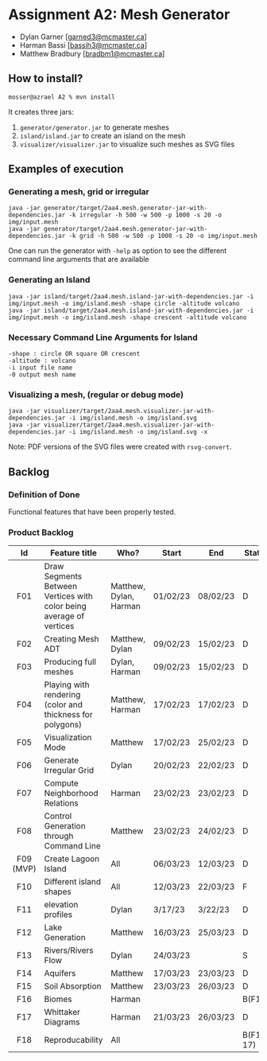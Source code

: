 
# Assignment A2: Mesh Generator

  - Dylan Garner [garned3@mcmaster.ca]
  - Harman Bassi [bassih3@mcmaster.ca]
  - Matthew Bradbury [bradbm1@mcmaster.ca]

## How to install?

```
mosser@azrael A2 % mvn install
```

It creates three jars:

  1. `generator/generator.jar` to generate meshes
  2. `island/island.jar` to create an island on the mesh
  3. `visualizer/visualizer.jar` to visualize such meshes as SVG files
## Examples of execution

### Generating a mesh, grid or irregular

```
java -jar generator/target/2aa4.mesh.generator-jar-with-dependencies.jar -k irregular -h 500 -w 500 -p 1000 -s 20 -o img/input.mesh
java -jar generator/target/2aa4.mesh.generator-jar-with-dependencies.jar -k grid -h 500 -w 500 -p 1000 -s 20 -o img/input.mesh
```

One can run the generator with `-help` as option to see the different command line arguments that are available

### Generating an Island
```
java -jar island/target/2aa4.mesh.island-jar-with-dependencies.jar -i img/input.mesh -o img/island.mesh -shape circle -altitude volcano
java -jar island/target/2aa4.mesh.island-jar-with-dependencies.jar -i img/input.mesh -o img/island.mesh -shape crescent -altitude volcano

```
### Necessary Command Line Arguments for Island
```
-shape : circle OR square OR crescent
-altitude : volcano
-i input file name
-0 output mesh name

```

### Visualizing a mesh, (regular or debug mode)

```
java -jar visualizer/target/2aa4.mesh.visualizer-jar-with-dependencies.jar -i img/island.mesh -o img/island.svg
java -jar visualizer/target/2aa4.mesh.visualizer-jar-with-dependencies.jar -i img/island.mesh -o img/island.svg -x
```

Note: PDF versions of the SVG files were created with `rsvg-convert`.

## Backlog

### Definition of Done

Functional features that have been properly tested.

### Product Backlog

| Id | Feature title | Who? | Start | End | Status |
|:--:|---------------|------|-------|-----|--------|
| F01   |  Draw Segments Between Vertices with color being average of vertices |  Matthew, Dylan, Harman    |  01/02/23  | 08/02/23 | D |
| F02   |  Creating Mesh ADT | Matthew, Dylan | 09/02/23 | 15/02/23 | D |
| F03   | Producing full meshes | Dylan, Harman | 09/02/23 | 15/02/23 | D |
| F04   | Playing with rendering (color and thickness for polygons) | Matthew, Harman | 17/02/23 | 17/02/23 | D | 
| F05   | Visualization Mode | Matthew | 17/02/23 | 25/02/23 | D |
| F06   | Generate Irregular Grid | Dylan |20/02/23 |22/02/23 | D |
| F07   | Compute Neighborhood Relations | Harman | 23/02/23 | 23/02/23 | D |
| F08   | Control Generation through Command Line | Matthew | 23/02/23 | 24/02/23 | D |
| F09 (MVP) | Create Lagoon Island  | All | 06/03/23 | 12/03/23 | D |
| F10 | Different island shapes | All | 12/03/23 | 22/03/23 | F |
| F11 | elevation profiles | Dylan | 3/17/23 | 3/22/23 | D |
| F12 | Lake Generation | Matthew | 16/03/23 | 25/03/23 | D |
| F13 | Rivers/Rivers Flow | Dylan | 24/03/23 | | S |
| F14 | Aquifers | Matthew | 17/03/23 | 23/03/23 | D |
| F15 | Soil Absorption | Matthew | 23/03/23 | 26/03/23 | D | 
| F16 | Biomes | Harman | | | B(F17) |
| F17 | Whittaker Diagrams | Harman | 21/03/23 | 26/03/23 | D |
| F18 | Reproducability | All | | | B(F10-17) |  



